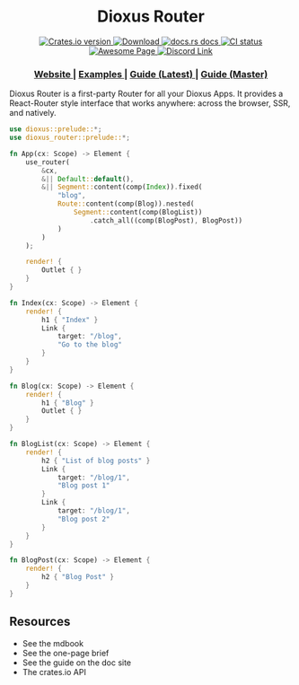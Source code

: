 <div align="center">
  <h1>Dioxus Router</h1>
</div>


<div align="center">
  <!-- Crates version -->
  <a href="https://crates.io/crates/dioxus">
    <img src="https://img.shields.io/crates/v/dioxus.svg?style=flat-square"
    alt="Crates.io version" />
  </a>
  <!-- Downloads -->
  <a href="https://crates.io/crates/dioxus">
    <img src="https://img.shields.io/crates/d/dioxus.svg?style=flat-square"
      alt="Download" />
  </a>
  <!-- docs -->
  <a href="https://docs.rs/dioxus">
    <img src="https://img.shields.io/badge/docs-latest-blue.svg?style=flat-square"
      alt="docs.rs docs" />
  </a>
  <!-- CI -->
  <a href="https://github.com/jkelleyrtp/dioxus/actions">
    <img src="https://github.com/dioxuslabs/dioxus/actions/workflows/main.yml/badge.svg"
      alt="CI status" />
  </a>

  <!--Awesome -->
  <a href="https://github.com/dioxuslabs/awesome-dioxus">
    <img src="https://cdn.rawgit.com/sindresorhus/awesome/d7305f38d29fed78fa85652e3a63e154dd8e8829/media/badge.svg" alt="Awesome Page" />
  </a>
  <!-- Discord -->
  <a href="https://discord.gg/XgGxMSkvUM">
    <img src="https://img.shields.io/discord/899851952891002890.svg?logo=discord&style=flat-square" alt="Discord Link" />
  </a>
</div>



<div align="center">
  <h3>
    <a href="https://dioxuslabs.com"> Website </a>
    <span> | </span>
    <a href="https://github.com/DioxusLabs/example-projects"> Examples </a>
    <span> | </span>
    <a href="https://dioxuslabs.com/router"> Guide (Latest) </a>
    <span> | </span>
    <a href="https://dioxuslabs.com/nightly/router"> Guide (Master) </a>
  </h3>
</div>

Dioxus Router is a first-party Router for all your Dioxus Apps. It provides a React-Router style interface that works anywhere: across the browser, SSR, and natively.

```rust ,no_run
use dioxus::prelude::*;
use dioxus_router::prelude::*;

fn App(cx: Scope) -> Element {
    use_router(
        &cx,
        &|| Default::default(),
        &|| Segment::content(comp(Index)).fixed(
            "blog",
            Route::content(comp(Blog)).nested(
                Segment::content(comp(BlogList))
                    .catch_all((comp(BlogPost), BlogPost))
            )
        )
    );

    render! {
        Outlet { }
    }
}

fn Index(cx: Scope) -> Element {
    render! {
        h1 { "Index" }
        Link {
            target: "/blog",
            "Go to the blog"
        }
    }
}

fn Blog(cx: Scope) -> Element {
    render! {
        h1 { "Blog" }
        Outlet { }
    }
}

fn BlogList(cx: Scope) -> Element {
    render! {
        h2 { "List of blog posts" }
        Link {
            target: "/blog/1",
            "Blog post 1"
        }
        Link {
            target: "/blog/1",
            "Blog post 2"
        }
    }
}

fn BlogPost(cx: Scope) -> Element {
    render! {
        h2 { "Blog Post" }
    }
}
```


## Resources

- See the mdbook
- See the one-page brief
- See the guide on the doc site
- The crates.io API
